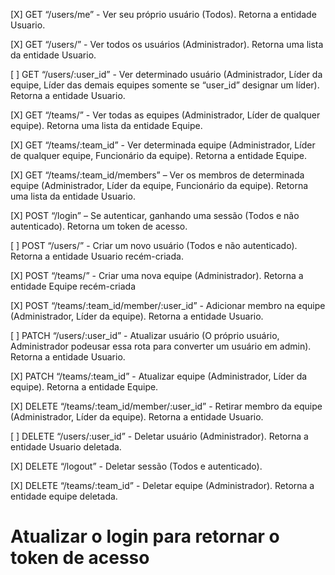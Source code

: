 [X] GET “/users/me” - Ver seu próprio usuário (Todos). Retorna a entidade Usuario.

[X] GET “/users/” - Ver todos os usuários (Administrador). Retorna uma lista da entidade Usuario.

[ ] GET “/users/:user_id” - Ver determinado usuário (Administrador, Líder da equipe, Líder das demais equipes somente se “user_id” designar um líder). Retorna a entidade Usuario.

[X] GET “/teams/” - Ver todas as equipes (Administrador, Líder de qualquer equipe). Retorna uma lista da entidade Equipe.

[X] GET “/teams/:team_id” - Ver determinada equipe (Administrador, Líder de qualquer equipe, Funcionário da equipe). Retorna a entidade Equipe.

[X] GET “/teams/:team_id/members” – Ver os membros de determinada equipe (Administrador, Líder da equipe, Funcionário da equipe). Retorna uma lista da entidade Usuario.

[X] POST “/login” – Se autenticar, ganhando uma sessão (Todos e não autenticado). Retorna um token de acesso.

[ ] POST “/users/” - Criar um novo usuário (Todos e não autenticado). Retorna a entidade Usuario recém-criada.

[X] POST “/teams/” - Criar uma nova equipe (Administrador). Retorna a entidade Equipe recém-criada

[X] POST “/teams/:team_id/member/:user_id” - Adicionar membro na equipe (Administrador, Líder da equipe). Retorna a entidade Usuario.

[ ] PATCH “/users/:user_id” - Atualizar usuário (O próprio usuário, Administrador podeusar essa rota para converter um usuário em admin). Retorna a entidade Usuario.

[X] PATCH “/teams/:team_id” - Atualizar equipe (Administrador, Líder da equipe). Retorna a entidade Equipe.

[X] DELETE “/teams/:team_id/member/:user_id” - Retirar membro da equipe (Administrador, Líder da equipe). Retorna a entidade Usuario.

[ ] DELETE “/users/:user_id” - Deletar usuário (Administrador). Retorna a entidade Usuario deletada.

[X] DELETE “/logout” - Deletar sessão (Todos e autenticado).

[X] DELETE “/teams/:team_id” - Deletar equipe (Administrador). Retorna a entidade equipe deletada.

# Atualizar o login para retornar o token de acesso

